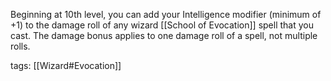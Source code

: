 Beginning at 10th level, you can add your Intelligence modifier (minimum of +1) to the damage roll of any wizard [[School of Evocation]] spell that you cast. The damage bonus applies to one damage roll of a spell, not multiple rolls.

tags: [[Wizard#Evocation]]